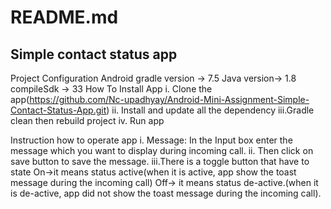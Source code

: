 # README.md

## Simple contact status app

Project Configuration
Android gradle version -> 7.5
Java version-> 1.8
compileSdk	-> 33
How To Install App
i.	Clone the app(https://github.com/Nc-upadhyay/Android-Mini-Assignment-Simple-Contact-Status-App.git) 
ii.	Install and update all the dependency 
iii.Gradle clean then rebuild project 
iv.	Run app 

Instruction how to operate app 
i.	Message: In the Input box enter the message which you want to display during incoming call. 
ii.	Then click on save button to save the message. 
iii.There is a toggle button that have to state 
    On->it means status active(when it is active, app show the toast message during the incoming call) 
    Off-> it means status de-active.(when it is de-active, app did not show the toast message during the incoming call).